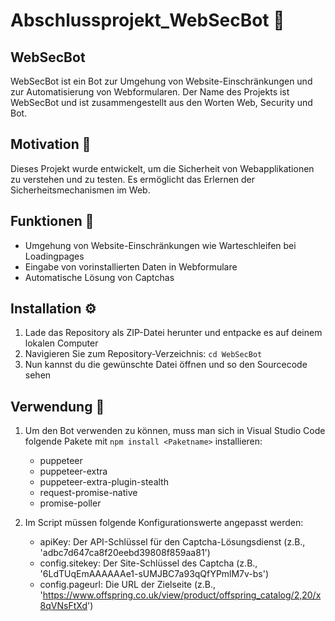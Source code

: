 # Abschlussprojekt_WebSecBot 🤖
## WebSecBot

WebSecBot ist ein Bot zur Umgehung von Website-Einschränkungen und zur Automatisierung von Webformularen. Der Name des Projekts ist WebSecBot und ist zusammengestellt aus den Worten Web, Security und Bot.

## Motivation 💪

Dieses Projekt wurde entwickelt, um die Sicherheit von Webapplikationen zu verstehen und zu testen. Es ermöglicht das Erlernen der Sicherheitsmechanismen im Web.

## Funktionen 🎯

- Umgehung von Website-Einschränkungen wie Warteschleifen bei Loadingpages
- Eingabe von vorinstallierten Daten in Webformulare
- Automatische Lösung von Captchas

## Installation ⚙️

1. Lade das Repository als ZIP-Datei herunter und entpacke es auf deinem lokalen Computer
2. Navigieren Sie zum Repository-Verzeichnis: `cd WebSecBot`
3. Nun kannst du die gewünschte Datei öffnen und so den Sourcecode sehen

## Verwendung 🚀

1. Um den Bot verwenden zu können, muss man sich in Visual Studio Code folgende Pakete mit `npm install <Paketname>` installieren:
   - puppeteer
   - puppeteer-extra
   - puppeteer-extra-plugin-stealth
   - request-promise-native
   - promise-poller

2. Im Script müssen folgende Konfigurationswerte angepasst werden:
   - apiKey: Der API-Schlüssel für den Captcha-Lösungsdienst (z.B., 'adbc7d647ca8f20eebd39808f859aa81')
   - config.sitekey: Der Site-Schlüssel des Captcha (z.B., '6LdTUqEmAAAAAAe1-sUMJBC7a93qQfYPmlM7v-bs')
   - config.pageurl: Die URL der Zielseite (z.B., 'https://www.offspring.co.uk/view/product/offspring_catalog/2,20/x8qVNsFtXd')


